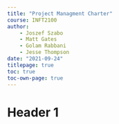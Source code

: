 ```yaml
---
title: "Project Managment Charter"
course: INFT2100
author:
    - Joszef Szabo
    - Matt Gates
    - Golam Rabbani
    - Jesse Thompson
date: "2021-09-24"
titlepage: true
toc: true
toc-own-page: true
---
```


# Header 1